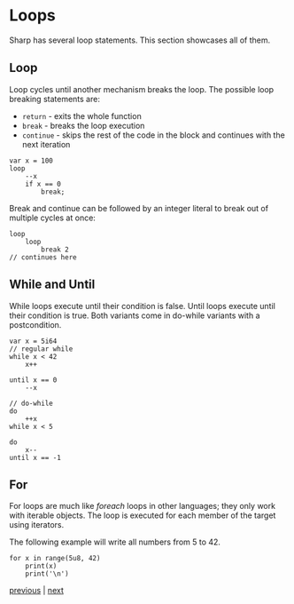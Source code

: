 # Loops
Sharp has several loop statements. This section showcases all of them.

## Loop
Loop cycles until another mechanism breaks the loop.
The possible loop breaking statements are:
- `return` - exits the whole function
- `break` - breaks the loop execution
- `continue` - skips the rest of the code in the block and continues with the next iteration

```
var x = 100
loop
	--x
	if x == 0
		break;
```

Break and continue can be followed by an integer literal to break out of multiple cycles at once:
```
loop
	loop
		break 2
// continues here
```

## While and Until
While loops execute until their condition is false. Until loops execute until their condition is true. Both variants come in do-while variants with a postcondition.
```
var x = 5i64
// regular while
while x < 42
	x++
	
until x == 0
	--x

// do-while
do
	++x
while x < 5

do
	x--
until x == -1

```

## For
For loops are much like *foreach* loops in other languages; they only work with iterable objects.
The loop is executed for each member of the target using iterators.

The following example will write all numbers from 5 to 42.
```
for x in range(5u8, 42)
	print(x)
	print('\n')
```

[previous](02.05.if.md) | [next](02.07.chaining.md)
